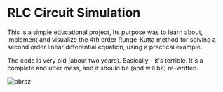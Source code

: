 # RLC Circuit Simulation

This is a simple educational project, Its purpose was to learn about, implement and visualize the 4th order Runge-Kutta method for solving a second order linear differential equation, using a practical example.

The code is very old (about two years). Basically - it's terrible. It's a complete and utter mess, and it should be (and will be) re-written.

![obraz](https://github.com/infinite-dark/rlc-simulation-old/assets/126886852/75f7a113-1d69-4e0c-8c31-1eb88577c0db)
